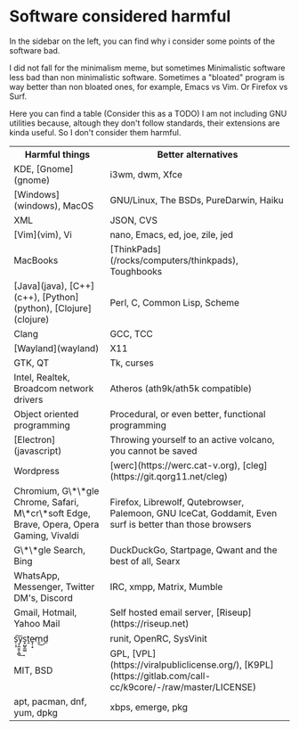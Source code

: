# Software considered harmful

In the sidebar on the left, you can find why i consider some points of
the software bad.

I did not fall for the minimalism meme, but sometimes Minimalistic
software less bad than non minimalistic software. Sometimes a
"bloated" program is way better than non bloated ones, for example,
Emacs vs Vim. Or Firefox vs Surf.



Here you can find a table (Consider this as a TODO) I am not including
GNU utilities because, altough they don't follow standards, their
extensions are kinda useful. So I don't consider them harmful.

<table>
  <tr>
    <th>Harmful things</th>
    <th>Better alternatives</th>
  </tr>
  <tr>
    <td>KDE, [Gnome](gnome)</td>
    <td>i3wm, dwm, Xfce</td>
  </tr>
  <tr>
    <td>[Windows](windows), MacOS</td>
    <td>GNU/Linux, The BSDs, PureDarwin, Haiku</td>
  </tr>
  <tr>
    <td>XML</td>
    <td>JSON, CVS</td>
  </tr>
  <tr>
    <td>[Vim](vim), Vi</td>
    <td>nano, Emacs, ed, joe, zile, jed</td>
  </tr>
  <tr>
    <td>MacBooks</td>
    <td>[ThinkPads](/rocks/computers/thinkpads), Toughbooks</td>
  </tr>
  <tr>
    <td>[Java](java), [C++](c++), [Python](python), [Clojure](clojure)</td>
    <td>Perl, C, Common Lisp, Scheme</td>
  </tr>
  <tr>
    <td>Clang</td>
    <td>GCC, TCC</td>
  </tr>
  <tr>
    <td>[Wayland](wayland)</td>
    <td>X11</td>
  </tr>
  <tr>
    <td>GTK, QT</td>
    <td>Tk, curses</td>
  </tr>
  <tr>
    <td>Intel, Realtek, Broadcom network drivers</td>
    <td>Atheros (ath9k/ath5k compatible)</td>
  </tr>
  <tr>
    <td>Object oriented programming</td>
    <td>Procedural, or even better, functional programming</td>
  </tr>
  <tr>
    <td>[Electron](javascript)</td>
    <td>Throwing yourself to an active volcano, you cannot be saved</td>
  </tr>
  <tr>
    <td>Wordpress</td>
    <td>[werc](https://werc.cat-v.org), [cleg](https://git.qorg11.net/cleg)</td>
  </tr>
  <tr>
    <td>Chromium, G\*\*gle Chrome, Safari, M\*cr\*soft Edge, Brave, Opera, Opera Gaming, Vivaldi</td>
    <td>Firefox, Librewolf, Qutebrowser, Palemoon, GNU IceCat, Goddamit, Even surf is better than those browsers</td>
  </tr>
  <tr>
    <td>G\*\*gle Search, Bing</td>
    <td>DuckDuckGo, Startpage, Qwant and the best of all, Searx</td>
  </tr>
  <tr>
    <td>WhatsApp, Messenger, Twitter DM's, Discord</td>
    <td>IRC, xmpp, Matrix, Mumble</td>
  </tr>
  <tr>
    <td>Gmail, Hotmail, Yahoo Mail</td>
    <td>Self hosted email server, [Riseup](https://riseup.net)</td>
  </tr>
  <tr>
    <td>s̜̣͕͠y̹̼̮̱̞͇͢s̟̺̮̼̳ṱe̴̞̜͙m̱͜d̼</td>
    <td>runit, OpenRC, SysVinit</td>
  </tr>
  <tr>
    <td>MIT, BSD</td>
    <td>GPL, [VPL](https://viralpubliclicense.org/), [K9PL](https://gitlab.com/call-cc/k9core/-/raw/master/LICENSE)</td>
  </tr>
  <tr>
    <td>apt, pacman, dnf, yum, dpkg</td>
    <td>xbps, emerge, pkg</td>
  </tr>
</table>

